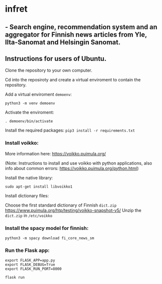 # infret
## - Search engine, recommendation system and an aggregator for Finnish news articles from Yle, Ilta-Sanomat and Helsingin Sanomat.

## Instructions for users of Ubuntu.

Clone the repository to your own computer.

Cd into the reposiroty and create a virtual enviroment to contain the repository.

Add a virtual enviroment `demoenv`:

`python3 -m venv demoenv`

Activate the enviroment:

`. demoenv/bin/activate`

Install the required packages:
`pip3 install -r requirements.txt`

### Install voikko:
More information here: https://voikko.puimula.org/

(Note: Instructions to install and use voikko with python applications, also info about common errors: https://voikko.puimula.org/python.html)

Install the native library:

`sudo apt-get install libvoikko1`

Install dictionary files:

Choose the first standard dictionary of Finnish `dict.zip`
https://www.puimula.org/htp/testing/voikko-snapshot-v5/
Unzip the `dict.zip` in `/etc/voikko`

### Install the spacy model for finnish:

`python3 -m spacy download fi_core_news_sm`

### Run the Flask app:

```
export FLASK_APP=app.py
export FLASK_DEBUG=True
export FLASK_RUN_PORT=8000
```

`flask run`



